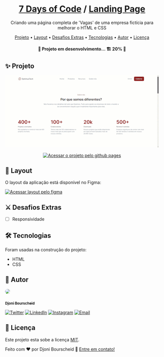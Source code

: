 <h1 align="center">
  <a href="https://djonibourscheid.github.io/7DaysOfCode/">7 Days of Code</a>
  /
  <a href="https://djonibourscheid.github.io/7DaysOfCode/#LandingPage">Landing Page</a>
</h1>
<p align="center">Criando uma página completa de 'Vagas' de uma empresa fictícia para melhorar o HTML e CSS</p>

<p align="center">
  <a href="#-projeto">Projeto</a> •
  <a href="#-layout">Layout</a> •
  <a href="#-desafios-extras">Desafios Extras</a> •
  <a href="#-tecnologias">Tecnologias</a> •
  <a href="#-autor">Autor</a> •
  <a href="#-licença">Licença</a>
</p>

<h4 align="center">
  🚧 Projeto em desenvolvimento... 🏗 20% 🚧
</h4>


## ✨ Projeto
<a align="center" href="http://https://djonibourscheid.github.io/7DaysOfCode/#LandingPage">
  <img src="./.github/project.gif" alt="Gif apresentação do projeto">

  <p>
    <img alt="Acessar o projeto pelo github pages" src="https://img.shields.io/badge/Acessar%20Projeto%20-Github%20Pages-%2304D361">
  </p>
</a>


## 🎨 Layout
O layout da aplicação está disponível no Figma:

<a href="https://www.figma.com/file/mm3MLozvUDGhDRTxSLlGL5/7daysOfCode-HTML-CSS">
  <img alt="Acessar layout pelo figma" src="https://img.shields.io/badge/Acessar%20Layout%20-Figma-%2304D361">
</a>

## ⚔ Desafios Extras
- [ ] Responsividade

## 🛠 Tecnologias
Foram usadas na construção do projeto:
- HTML
- CSS

## 👋 Autor
<a href="https://github.com/djonibourscheid">
  <img style="border-radius: 50%" src="https://avatars.githubusercontent.com/u/62856037?v=4" width="100px">

  <sub><b>Djoni Bourscheid</b></sub>
</a>

[![Twitter](https://img.shields.io/badge/Twitter-informational?style=for-the-badge&logo=twitter&logoColor=white)](https://twitter.com/djonibourscheid)
[![LinkedIn](https://img.shields.io/badge/Linkedin-0A66C2?style=for-the-badge&logo=linkedin&logoColor=white)](https://www.linkedin.com/in/djonibourscheid/)
[![Instagram](https://img.shields.io/badge/Instagram-E4405F?style=for-the-badge&logo=instagram&logoColor=white)](https://www.instagram.com/djonibourscheid/)
[![Email](https://img.shields.io/badge/Gmail-D14836?style=for-the-badge&logo=gmail&logoColor=white)](mailto:djonibourscheid@gmail.com)


## 📝 Licença
Este projeto esta sobe a licença [MIT](./LICENSE).

Feito com ❤️ por Djoni Bourscheid 👋 [Entre em contato!](https://www.linkedin.com/in/djonibourscheid/)